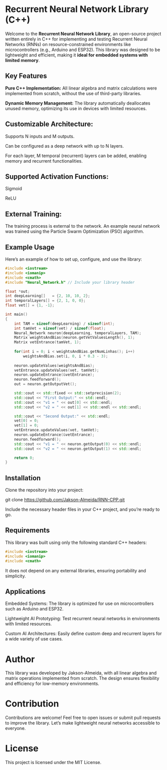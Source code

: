 
# Recurrent Neural Network Library (C++)

Welcome to the **Recurrent Neural Network Library**, an open-source project written entirely in C++ for implementing and testing Recurrent Neural Networks (RNNs) on resource-constrained environments like microcontrollers (e.g., Arduino and ESP32). This library was designed to be lightweight and efficient, making it **ideal for embedded systems with limited memory**.

## Key Features

**Pure C++ Implementation:** All linear algebra and matrix calculations were implemented from scratch, without the use of third-party libraries.

**Dynamic Memory Management:** The library automatically deallocates unused memory, optimizing its use in devices with limited resources.

## Customizable Architecture:

Supports N inputs and M outputs.

Can be configured as a deep network with up to N layers.

For each layer, M temporal (recurrent) layers can be added, enabling memory and recurrent functionalities.


## Supported Activation Functions:

Sigmoid

ReLU


## External Training: 

The training process is external to the network. An example neural network was trained using the Particle Swarm Optimization (PSO) algorithm.


## Example Usage

Here’s an example of how to set up, configure, and use the library:

```c++
#include <iostream>
#include <iomanip>
#include <cmath>
#include "Neural_Network.h" // Include your library header

float *out;
int deepLearning[]   = {2, 10, 10, 2};
int temporalLayers[] = {2, 1, 0, 0};
float vet[] = {1, -1};

int main()
{
    int TAM = sizeof(deepLearning) / sizeof(int);
    int tamVet = sizeof(vet) / sizeof(float);
    Neural_Network neuron(deepLearning, temporalLayers, TAM);
    Matrix weightsAndBias(neuron.getVetValuesLength(), 1);
    Matrix vetEntrance(tamVet, 1);
    
    for(int i = 0; i < weightsAndBias.getNumLinhas(); i++)
        weightsAndBias.set(i, 0, i * 0.3 - 3);
    
    neuron.updateValues(weightsAndBias);
    vetEntrance.updateValues(vet, tamVet);
    neuron.updateEntrance(&vetEntrance);
    neuron.feedforward();
    out = neuron.getOutputVet();

    std::cout << std::fixed << std::setprecision(2);
    std::cout << "First Output:" << std::endl;
    std::cout << "v1 = " << out[0] << std::endl;
    std::cout << "v2 = " << out[1] << std::endl << std::endl;

    std::cout << "Second Output:" << std::endl;
    vet[0] = 0;
    vet[1] = 0;
    vetEntrance.updateValues(vet, tamVet);
    neuron.updateEntrance(&vetEntrance);
    neuron.feedforward();
    std::cout << "v1 = " << neuron.getOutput(0) << std::endl;
    std::cout << "v2 = " << neuron.getOutput(1) << std::endl;

    return 0;
}
```


## Installation

Clone the repository into your project:

git clone https://github.com/Jakson-Almeida/RNN-CPP.git

Include the necessary header files in your C++ project, and you’re ready to go.

## Requirements

This library was built using only the following standard C++ headers:

```c++
#include <iostream>
#include <iomanip>
#include <cmath>
```

It does not depend on any external libraries, ensuring portability and simplicity.

## Applications

Embedded Systems: The library is optimized for use on microcontrollers such as Arduino and ESP32.

Lightweight AI Prototyping: Test recurrent neural networks in environments with limited resources.

Custom AI Architectures: Easily define custom deep and recurrent layers for a wide variety of use cases.


# Author

This library was developed by Jakson-Almeida, with all linear algebra and matrix operations implemented from scratch. The design ensures flexibility and efficiency for low-memory environments.

# Contribution

Contributions are welcome! Feel free to open issues or submit pull requests to improve the library. Let’s make lightweight neural networks accessible to everyone.

# License

This project is licensed under the MIT License.
